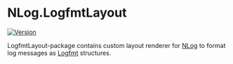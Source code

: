 # NLog.LogfmtLayout

[![Version](https://img.shields.io/nuget/v/NLog.Layouts.LogfmtLayout)](https://www.nuget.org/packages/NLog.Layouts.LogfmtLayout/)

LogfmtLayout-package contains custom layout renderer for [NLog] to format log messages as [Logfmt] structures.













[NLog]: http://nlog-project.org/
[Logfmt]: https://brandur.org/logfmt
